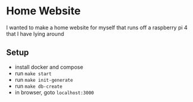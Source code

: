 # Home Website

I wanted to make a home website for myself that runs off a raspberry pi 4 that I have lying around

## Setup

- install docker and compose
- run `make start`
- run `make init-generate`
- run `make db-create`
- in browser, goto `localhost:3000`
